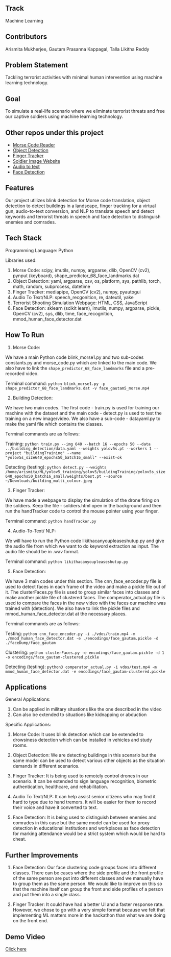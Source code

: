 ## Track
Machine Learning

## Contributors
Arismita Mukherjee, Gautam Prasanna Kappagal, Talla Likitha Reddy

## Problem Statement
Tackling terrorist activities with minimal human intervention using machine learning technology.

## Goal
To simulate a real-life scenario where we eliminate terrorist threats and free our captive soldiers using machine learning technology.

## Other repos under this project
- [Morse Code Reader](https://github.com/AGiLe-IIITB/morse_code)
- [Object Detection](https://github.com/AGiLe-IIITB/object_detection)
- [Finger Tracker](https://github.com/AGiLe-IIITB/finger_tracker)
- [Soldier Image Website](https://github.com/AGiLe-IIITB/soldier_image_web)
- [Audio to text](https://github.com/AGiLe-IIITB/audio_to_text)
- [Face Detection](https://github.com/AGiLe-IIITB/face_detection)

## Features
Our project utilizes blink detection for Morse code translation, object detection to detect buildings in a landscape, finger tracking for a virtual gun, audio-to-text conversion, and NLP to translate speech and detect keywords and terrorist threats in speech and face detection to distinguish enemies and comrades.

## Tech Stack
Programming Language: Python

Libraries used:
1. Morse Code: scipy, imutils, numpy, argparse, dlib, OpenCV (cv2), pynput (keyboard), shape_predictor_68_face_landmarks.dat
2. Object Detection: yaml, argparse, csv, os, platform, sys, pathlib, torch, math, random, subprocess, datetime
3. Finger Tracker: mediapipe, OpenCV (cv2), numpy, pyautogui
4. Audio To Text/NLP: speech_recgonition, re, dateutil, yake
5. Terrorist Shooting Simulation Webpage: HTML, CSS, JavaScript
6. Face Detection: sklearn (scikit learn), imutils, numpy, argparse, pickle, OpenCV (cv2), sys, dlib, time, face_recognition, mmod_human_face_detector.dat

## How To Run
1. Morse Code:

We have a main Python code blink_morse1.py and two sub-codes constants.py and morse_code.py which are linked to the main code. We also have to link the `shape_predictor_68_face_landmarks` file and a pre-recorded video.

Terminal command: ```python blink_morse1.py -p shape_predictor_68_face_landmarks.dat -v face_gautam5_morse.mp4```

2. Building Detection:

We have two main codes. The first code - train.py is used for training our machine with the dataset and the main code - detect.py is used to test the training on a new image/video. We also have a sub-code - datayaml.py to make the yaml file which contains the classes.

Terminal commands are as follows:

Training: ```python train.py --img 640 --batch 16 --epochs 50 --data ../building_detection/data.yaml --weights yolov5s.pt --workers 1 --project "buildingTraining" --name "yolov5s_size640_epochs50_batch16_small" --exist-ok```

Detecting (testing): ```python detect.py --weights /home/arismita/ML/yolov5_training/yolov5/buildingTraining/yolov5s_size640_epochs50_batch16_small/weights/best.pt --source ~/Downloads/building_multi_colour.jpeg```

3. Finger Tracker:

We have made a webpage to display the simulation of the drone firing on the soldiers. Keep the file - soldiers.html open in the background and then run the handTracker code to control the mouse pointer using your finger.

Terminal command: ```python handTracker.py```

4. Audio-To-Text/ NLP:

We will have to run the Python code likithacanyoupleaseshutup.py and give the audio file from which we want to do keyword extraction as input. The audio file should be in .wav format.

Terminal command: ```python likithacanyoupleaseshutup.py```

5. Face Detection:

We have 3 main codes under this section. The cnn_face_encoder.py file is used to detect faces in each frame of the video and make a pickle file out of it. The clusterFaces.py file is used to group similar faces into classes and make another pickle file of clustered faces. The comperator_actual.py file is used to compare the faces in the new video with the faces our machine was trained with (detection). We also have to link the pickle files and mmod_human_face_detector.dat at the necessary places.

Terminal commands are as follows:

Testing: ```python cnn_face_encoder.py -i ./vdos/train.mp4 -m ./mmod_human_face_detector.dat -e ./encodings/face_gautam.pickle -d ./faceDump/face_gautam```

Clustering: ```python clusterFaces.py -e encodings/face_gautam.pickle -d 1 -o encodings/face_gautam-clustered.pickle```

Detecting (testing): ```python3 comperator_actual.py -i vdos/test.mp4 -m mmod_human_face_detector.dat -e encodings/face_gautam-clustered.pickle```
## Applications
General Applications:

1. Can be applied in military situations like the one described in the video
2. Can also be extended to situations like kidnapping or abduction

Specific Applications:

1. Morse Code: It uses blink detection which can be extended to drowsiness detection which can be installed in vehicles and study rooms.

2. Object Detection: We are detecting buildings in this scenario but the same model can be used to detect various other objects as the situation demands in different scenarios.

3. Finger Tracker: It is being used to remotely control drones in our scenario. It can be extended to sign language recognition, biometric authentication, healthcare, and rehabilitation.

4. Audio To Text/NLP: It can help assist senior citizens who may find it hard to type due to hand tremors. It will be easier for them to record their voice and have it converted to text.

5. Face Detection: It is being used to distinguish between enemies and comrades in this case but the same model can be used for proxy detection in educational institutions and workplaces as face detection for marking attendance would be a strict system which would be hard to cheat.

## Further Improvements
1. Face Detection: Our face clustering code groups faces into different classes. There can be cases where the side profile and the front profile of the same person are put into different classes and we manually have to group them as the same person. We would like to improve on this so that the machine itself can group the front and side profiles of a person and put them into a single class.

2. Finger Tracker: It could have had a better UI and a faster response rate. However, we chose to go with a very simple format because we felt that implementing ML matters more in the hackathon than what we are doing on the front end.

## Demo Video
[Click here](https://www.youtube.com/watch?v=e6uIOivYKd4)
